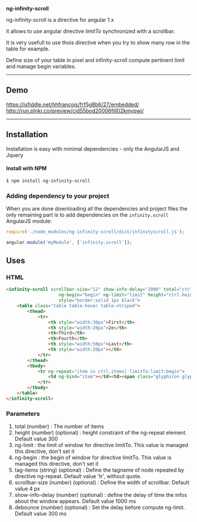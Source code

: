 **ng-infinity-scroll**

ng-infinity-scroll is a directive for angular 1.x

it allows to use angular directive *limitTo* synchronized with a scrollbar.

It is very usefull to use thois directive when you try to show many row in the table for example.

Define size of your table in pixel and infinity-scroll compute pertinent limit and manage begin variables.


---

## Demo

https://jsfiddle.net/hhfrancois/frf5g8b6/27/embedded/
http://run.plnkr.co/preview/cjd55bod20006fill02kmypwj/

---

## Installation

Installation is easy with minimal dependencies - only the AngularJS and Jquery

#### Install with NPM

```sh
$ npm install ng-infinity-scroll
```

### Adding dependency to your project

When you are done downloading all the dependencies and project files the only remaining part is to add dependencies on the `infinity.scroll` AngularJS module:

```js
require('./node_modules/ng-infinity-scroll/dist/infinityscroll.js');
```

```js
angular.module('myModule', ['infinity.scroll']);
```

## Uses

### HTML

```html
<infinity-scroll scrollbar-size="12" show-info-delay="2000" total="ctrl.items.length" 
					ng-begin="begin" ng-limit="limit" height="ctrl.height"
					style="border:solid 1px black">
	<table class="table table-hover table-striped">
		<thead>
			<tr>
				<th style="width:30px">First</th>
				<th style="width:20px">2e</th>
				<th>Third</th>
				<th>Fourth</th>
				<th style="width:50px">Last</th>
				<th style="width:20px"></th>
			</tr>
		</thead>
		<tbody>
			<tr ng-repeat="item in ctrl.items| limitTo:limit:begin">
				<td ng-bind="item"></td><td><span class="glyphicon glyphicon-user"></span></td><td>Mark</td><td>Otto</td><td>@mdo</td><td><span class="glyphicon glyphicon-adjust"></span></td>
			</tr>
		</tbody>
	</table>
</infinity-scroll>
```

### Parameters

1. total (number) : The number of items
2. height (number) (optional) : height constraint of the ng-repeat element. Default value 300
3. ng-limit : the limit of window for directive limitTo. This value is managed this directive, don't set it
4. ng-begin : the begin of window  for directive limitTo. This value is managed this directive, don't set it
5. tag-items (string) (optional) : Define the tagname of node repeated by directive ng-repeat. Default value 'tr', without quote.
6. scrollbar-size (number) (optional) : Define the width of scrollbar. Default value 4 px
7. show-info-delay (number) (optional) : define the delay of time the infos about the window appears. Default value 1000 ms
8. debounce (number) (optional) : Set the delay before compute ng-limit. Default value 300 ms
